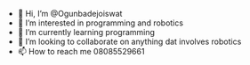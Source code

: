 - 👋 Hi, I’m @Ogunbadejoiswat
- 👀 I’m interested in programming and robotics
- 🌱 I’m currently learning programming
- 💞️ I’m looking to collaborate on anything dat involves robotics
- 📫 How to reach me 08085529661

<!---
Ogunbadejoiswat/Ogunbadejoiswat is a ✨ special ✨ repository because its `README.md` (this file) appears on your GitHub profile.
You can click the Preview link to take a look at your changes.
--->
